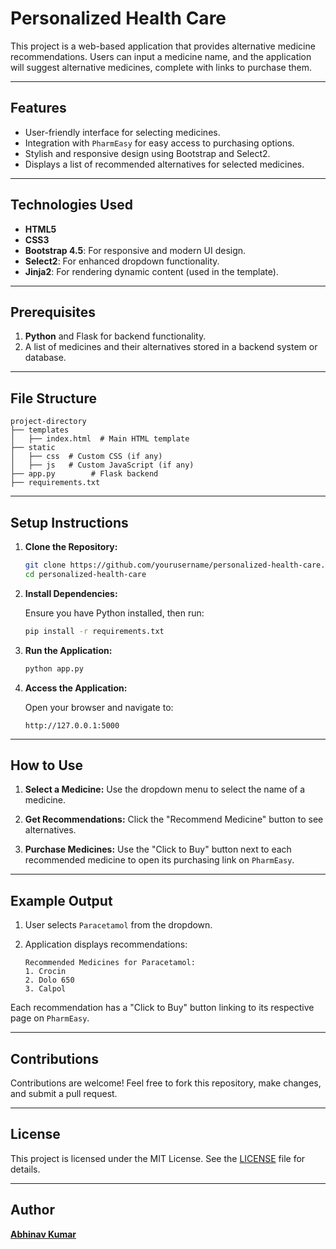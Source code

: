 # Personalized Health Care

This project is a web-based application that provides alternative medicine recommendations. Users can input a medicine name, and the application will suggest alternative medicines, complete with links to purchase them.

---

## Features

- User-friendly interface for selecting medicines.
- Integration with `PharmEasy` for easy access to purchasing options.
- Stylish and responsive design using Bootstrap and Select2.
- Displays a list of recommended alternatives for selected medicines.

---

## Technologies Used

- **HTML5**
- **CSS3**
- **Bootstrap 4.5**: For responsive and modern UI design.
- **Select2**: For enhanced dropdown functionality.
- **Jinja2**: For rendering dynamic content (used in the template).

---

## Prerequisites

1. **Python** and Flask for backend functionality.
2. A list of medicines and their alternatives stored in a backend system or database.

---

## File Structure

```plaintext
project-directory
├── templates
│   ├── index.html  # Main HTML template
├── static
│   ├── css  # Custom CSS (if any)
│   ├── js   # Custom JavaScript (if any)
├── app.py        # Flask backend
├── requirements.txt
```

---

## Setup Instructions

1. **Clone the Repository:**

   ```bash
   git clone https://github.com/yourusername/personalized-health-care.git
   cd personalized-health-care
   ```

2. **Install Dependencies:**

   Ensure you have Python installed, then run:

   ```bash
   pip install -r requirements.txt
   ```

3. **Run the Application:**

   ```bash
   python app.py
   ```

4. **Access the Application:**

   Open your browser and navigate to:

   ```
   http://127.0.0.1:5000
   ```

---

## How to Use

1. **Select a Medicine:**
   Use the dropdown menu to select the name of a medicine.

2. **Get Recommendations:**
   Click the "Recommend Medicine" button to see alternatives.

3. **Purchase Medicines:**
   Use the "Click to Buy" button next to each recommended medicine to open its purchasing link on `PharmEasy`.

---

## Example Output

1. User selects `Paracetamol` from the dropdown.
2. Application displays recommendations:

   ```plaintext
   Recommended Medicines for Paracetamol:
   1. Crocin
   2. Dolo 650
   3. Calpol
   ```

Each recommendation has a "Click to Buy" button linking to its respective page on `PharmEasy`.

---

## Contributions

Contributions are welcome! Feel free to fork this repository, make changes, and submit a pull request.

---

## License

This project is licensed under the MIT License. See the [LICENSE](LICENSE) file for details.

---

## Author

**[Abhinav Kumar](https://github.com/Abhianav7255)**
